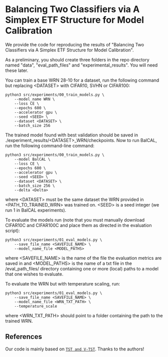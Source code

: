 # Balancing Two Classifiers via A Simplex ETF Structure for Model Calibration
We provide the code for reproducing the results of "Balancing Two Classifiers via A Simplex ETF Structure for Model Calibration". 

As a preliminary, you should create three folders in the repo directory named "data", "eval_path_files" and "experimental_results". You will need these later. 

You can train a base WRN 28-10 for a dataset, run the following command but replacing \<DATASET\> with CIFAR10, SVHN or CIFAR100:

```
python3 src/experiments/00_train_models.py \
    --model_name WRN \
    --loss CE \
    --epochs 600 \
    --accelerator gpu \
    --seed <SEED> \
    --dataset <DATASET> \
    --batch_size 256
```

The trained model found with best validation should be saved in ./experiment_results/\<DATASET\>_WRN/checkpoints. Now to run BalCAL, run the following command-line command:

```
python3 src/experiments/00_train_models.py \
    --model BalCAL \
    --loss CE \
    --epochs 600 \
    --accelerator gpu \
    --seed <SEED> \
    --dataset <DATASET> \
    --batch_size 256 \
    --delta <Delta>
```

where \<DATASET\> must be the same dataset the WRN provided in <PATH_TO_TRAINED_WRN> was trained on. 
 \<SEED\> is a seed integer (we run 1 in BalCAL experiments).


To evaluate the models run (note that you must manually download CIFAR10C and CIFAR100C and place them as directed in the evaluation script):

```
python3 src/experiments/01_eval_models.py \
    --save_file_name <SAVEFILE_NAME> \
    --model_name_file <MODEL_PATHS>
```

where \<SAVEFILE_NAME\> is the name of the file the evaluation metrics are saved in and \<MODEL_PATHS\> is the name of a txt file in the /eval_path_files/ directory containing one or more (local) paths
to a model that one wishes to evaluate.

To evaluate the WRN but with temperature scaling, run:

```
python3 src/experiments/01_eval_models.py \
    --save_file_name <SAVEFILE_NAME> \
    --model_name_file <WRN_TXT_PATH> \
    --temperature_scale
```

where \<WRN_TXT_PATH\> should point to a folder containing the path to the trained WRN.

## References
Our code is mainly based on [`TST and V-TST`](https://github.com/MJordahn/Decoupled-Layers-for-Calibrated-NNs). Thanks to the authors!
